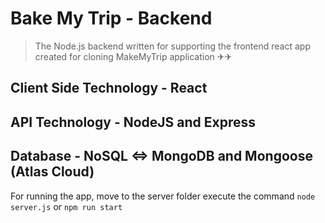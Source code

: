 # Bake My Trip - Backend

> The Node.js backend written for supporting the frontend react app created for cloning MakeMyTrip application ✈✈

## Client Side Technology - React
## API Technology - NodeJS and Express
## Database - NoSQL <=> MongoDB and Mongoose (Atlas Cloud)


For running the app, move to the server folder execute the command `node server.js` or `npm run start`